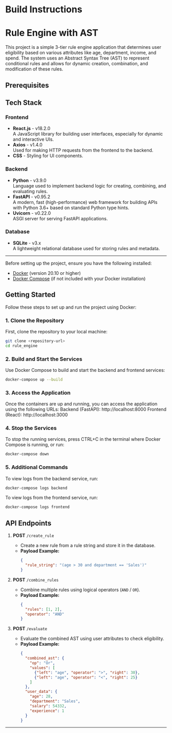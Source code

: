 # Build Instructions

# Rule Engine with AST
This project is a simple 3-tier rule engine application that determines user eligibility based on various attributes like age, department, income, and spend. The system uses an Abstract Syntax Tree (AST) to represent conditional rules and allows for dynamic creation, combination, and modification of these rules.
## Prerequisites

## Tech Stack

### Frontend

- **React.js** - v18.2.0  
  A JavaScript library for building user interfaces, especially for dynamic and interactive UIs.
- **Axios** - v1.4.0  
  Used for making HTTP requests from the frontend to the backend.
- **CSS** - Styling for UI components.

### Backend

- **Python** - v3.9.0  
  Language used to implement backend logic for creating, combining, and evaluating rules.
- **FastAPI** - v0.95.2  
  A modern, fast (high-performance) web framework for building APIs with Python 3.6+ based on standard Python type hints.
- **Uvicorn** - v0.22.0  
  ASGI server for serving FastAPI applications.

### Database

- **SQLite** - v3.x  
  A lightweight relational database used for storing rules and metadata.

---
Before setting up the project, ensure you have the following installed:
- [Docker](https://docs.docker.com/get-docker/) (version 20.10 or higher)
- [Docker Compose](https://docs.docker.com/compose/install/) (if not included with your Docker installation)
## Getting Started
Follow these steps to set up and run the project using Docker:
### 1. Clone the Repository
First, clone the repository to your local machine:
```bash
git clone <repository-url>
cd rule_engine
```
### 2. Build and Start the Services
Use Docker Compose to build and start the backend and frontend services:
```bash
docker-compose up --build
```
### 3. Access the Application
Once the containers are up and running, you can access the application using the following URLs:
Backend (FastAPI): http://localhost:8000
Frontend (React): http://localhost:3000
### 4. Stop the Services
To stop the running services, press CTRL+C in the terminal where Docker Compose is running, or run:
```bash
docker-compose down
```
### 5. Additional Commands
To view logs from the backend service, run:
```bash
docker-compose logs backend
```
To view logs from the frontend service, run:
```bash
docker-compose logs frontend
```


## API Endpoints

1. **POST** `/create_rule`  
   - Create a new rule from a rule string and store it in the database.  
   - **Payload Example:**
     ```json
     {
       "rule_string": "(age > 30 and department == 'Sales')"
     }
     ```

2. **POST** `/combine_rules`  
   - Combine multiple rules using logical operators (`AND` / `OR`).  
   - **Payload Example:**
     ```json
     {
       "rules": [1, 2], 
       "operator": "AND"
     }
     ```

3. **POST** `/evaluate`  
   - Evaluate the combined AST using user attributes to check eligibility.  
   - **Payload Example:**
     ```json
     {
       "combined_ast": {
         "op": "Or",
         "values": [
           {"left": "age", "operator": ">", "right": 30},
           {"left": "age", "operator": "<", "right": 25}
         ]
       },
       "user_data": {
         "age": 28,
         "department": "Sales",
         "salary": 54332,
         "experience": 1
       }
     }
     ```

---